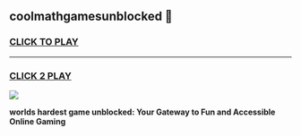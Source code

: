 
## coolmathgamesunblocked 👋
<h3>
<a href="https://premium.freeplayer.one?title=coolmathgamesunblocked&ref=14F">CLICK TO PLAY</a></h3>
<hr>

<h3>
<a href="https://premium.freeplayer.one?title=coolmathgamesunblocked&ref=14F">CLICK 2 PLAY</a>
  
</h3>

<a href="https://premium.freeplayer.one?title=coolmathgamesunblocked&ref=12F/"><img src="https://clearcache.store/games.png"></a>


**worlds hardest game unblocked: Your Gateway to Fun and Accessible Online Gaming**

